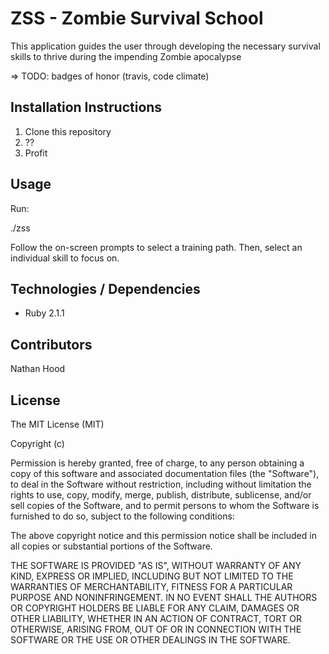 # ZSS - Zombie Survival School

This application guides the user through developing the necessary survival
skills to thrive during the impending Zombie apocalypse

=> TODO: badges of honor (travis, code climate)

## Installation Instructions

  1. Clone this repository
  2. ??
  3. Profit

## Usage

Run:

  ./zss

Follow the on-screen prompts to select a training path. Then, select an
individual skill to focus on.

## Technologies / Dependencies

  * Ruby 2.1.1

## Contributors

Nathan Hood

## License
The MIT License (MIT)

Copyright (c) <year> <copyright holders>

Permission is hereby granted, free of charge, to any person obtaining a copy
of this software and associated documentation files (the "Software"), to deal
in the Software without restriction, including without limitation the rights
to use, copy, modify, merge, publish, distribute, sublicense, and/or sell
copies of the Software, and to permit persons to whom the Software is
furnished to do so, subject to the following conditions:

The above copyright notice and this permission notice shall be included in
all copies or substantial portions of the Software.

THE SOFTWARE IS PROVIDED "AS IS", WITHOUT WARRANTY OF ANY KIND, EXPRESS OR
IMPLIED, INCLUDING BUT NOT LIMITED TO THE WARRANTIES OF MERCHANTABILITY,
FITNESS FOR A PARTICULAR PURPOSE AND NONINFRINGEMENT. IN NO EVENT SHALL THE
AUTHORS OR COPYRIGHT HOLDERS BE LIABLE FOR ANY CLAIM, DAMAGES OR OTHER
LIABILITY, WHETHER IN AN ACTION OF CONTRACT, TORT OR OTHERWISE, ARISING FROM,
OUT OF OR IN CONNECTION WITH THE SOFTWARE OR THE USE OR OTHER DEALINGS IN
THE SOFTWARE.
